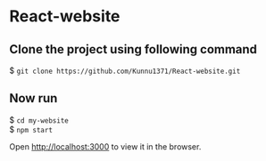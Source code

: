# React-website

## Clone the project using following command
$ `git clone https://github.com/Kunnu1371/React-website.git` <br>
## Now run
$ `cd my-website` <br>
$ `npm start` <br>

Open [http://localhost:3000](http://localhost:3000) to view it in the browser.
